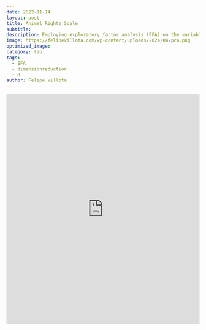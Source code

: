 ```yaml
---
date: 2022-11-14
layout: post
title: Animal Rights Scale
subtitle:
description: Employing exploratory factor analysis (EFA) on the variables within the "Animal Rights Scale (ARS)" dataset to uncover underlying sets of latent factors reflected in participants' responses.
image: https://felipevillota.com/wp-content/uploads/2024/04/pca.png
optimized_image:
category: lab
tags:
  - EFA 
  - dimensionreduction
  - R
author: Felipe Villota 
---
```


<embed src= "https://felipevillota.com/wp-content/uploads/2024/04/LAB3_dimension_reduction_animal.pdf" width="100%" height="600px" />